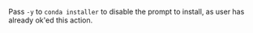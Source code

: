 Pass `-y` to `conda installer` to disable the prompt to install, as user has already ok'ed this action.
